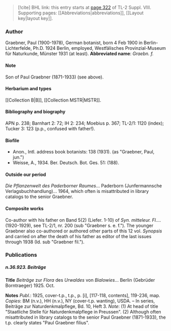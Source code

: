 > [!cite] BHL link: this entry starts at [page 322](https://www.biodiversitylibrary.org/page/33258800) of TL-2 Suppl. VIII.
> Supporting pages: [[Abbreviations|abbreviations]], [[Layout key|layout key]].

### Author

Graebner, Paul (1900-1978), German botanist, born 4 Feb 1900 in Berlin-Lichterfelde, Ph.D. 1924 Berlin, employed, Westfälisches Provinzial-Museum für Naturkunde, Münster 1931 (at least). 
**Abbreviated name**: *Graebn. f.*

#### Note

Son of Paul Graebner (1871-1933) (see above).

#### Herbarium and types

[[Collection B|B]], [[Collection MSTR|MSTR]].

#### Bibliography and biography

APN p. 238; Barnhart 2: 72; IH 2: 234; Moebius p. 367; TL-2/1: 1120 (index); Tucker 3: 123 (p.p., confused with father!).

#### Biofile

- Anon., Intl. address book botanists: 138 (1931). (as "Graebner, Paul, jun.")
- Weisse, A., 1934. Ber. Deutsch. Bot. Ges. 51: (188).

#### Outside our period

*Die Pflanzenwelt des Paderborner Raumes*... Paderborn (Junfermannsche Verlagsbuchhandlung)... 1964, which often is misattributed in library catalogs to the senior Graebner.

#### Composite works

Co-author with his father on Band 5(2) (Liefer. 1-10) of *Syn. mitteleur. Fl.*... (1920-1929), see TL-2/1, nr. 200 (sub "Graebner s. e. f."). The younger Graebner also co-authored or authored other parts of this 12 vol. *Synopsis* and carried on after the death of his father as editor of the last issues through 1938 (Id. sub "Graebner fil.").

### Publications

##### n.36.923. Beiträge

**Title**
*Beiträge* zur *Flora* des *Urwaldes* von *Bialowies*... Berlin (Gebrüder Borntraeger) 1925. Oct.

**Notes**
*Publ*.: 1925, cover-t.p., t.p., p. \[i\], \[117-118, contents\], 119-236, map. *Copies*: BM (n.v.), HH (n.v.), NY (cover-t.p. wanting), USDA. – In series, Beiträge zur Naturdenkmalpflege, Bd. 10, Heft 3.
*Note*: (1) At head of title "Staatliche Stelle für Naturdenkmalpflege in Preussen". (2) Although often misattributed in library catalogs to the senior Paul Graebner (1871-1933), the t.p. clearly states "Paul Graebner filius".

